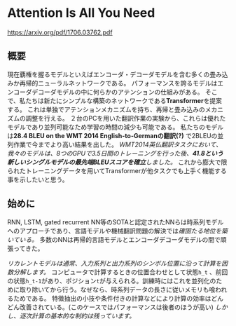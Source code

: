 # Attention Is All You Need
https://arxiv.org/pdf/1706.03762.pdf

## 概要
現在覇権を握るモデルといえばエンコーダ・デコーダモデルを含む多くの畳み込みか再帰的ニューラルネットワークである。
パフォーマンスを誇るモデルはエンコーダデコーダモデルの中に何らかのアテンションの仕組みがある。
そこで、私たちは新たにシンプルな構築のネットワークである**Transformer**を提案する。
これは単独でアテンションメカニズムを持ち、再帰と畳み込みのメカニズムの調整を行える。
２台のPCを用いた翻訳作業の実験から、これらは優れたモデルであり並列可能なため学習の時間の減少も可能である。
私たちのモデルは**28.4 BLEU on the WMT 2014 English-to-Germanの翻訳(?)** で2BLEUの並列作業で今までより高い結果を出した。
*WMT2014英仏翻訳タスクにおいて、我々のモデルは、8つのGPUで3.5日間のトレーニングを行った後、**41.8という新しいシングルモデルの最先端BLEUスコアを確立**しました。*
これから膨大で限られたトレーニングデータを用いてTransformerが他タスクでも上手く機能する事を示したいと思う。

## 始めに
RNN, LSTM, gated recurrent NN等のSOTAと認定されたNNらは時系列モデルへのアプローチであり、言語モデルや機械翻訳問題の解決では*確固たる地位を築いている。*
多数のNNは再帰的言語モデルとエンコーダデコーダモデルの間で頑張ってきた。

*リカレントモデルは通常、入力系列と出力系列のシンボル位置に沿って計算を因数分解します。* 
コンピュータで計算するときの位置合わせとして状態`h_t` 、前回の状態`h_t-1`があり、ポジション`t`が与えられる。訓練時にはこれを並列化のために取り除いてから行う。なぜなら、時系列データの長さに従いメモリも喰われるためである。
特徴抽出の小技や条件付きの計算などにより計算の効率はどんどん改善されている。(このケースではパフォーマンスは後者のほうが高い)
*しかし、逐次計算の基本的な制約は残っています。*
